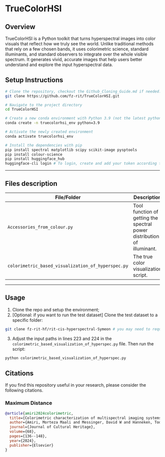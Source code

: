 # TrueColorHSI
## Overview
TrueColorHSI is a Python toolkit that turns hyperspectral images into color visuals that reflect how we truly see the world. Unlike traditional methods that rely on a few chosen bands, it uses colorimetric science, standard illuminants, and standard observers to integrate over the whole visible spectrum. It generates vivid, accurate images that help users better understand and explore the input hyperspectral data.


## Setup Instructions

```bash
# Clone the repository, checkout the Github_Cloning_Guide.md if needed.
git clone https://github.com/fz-rit/TrueColorHSI.git

# Navigate to the project directory
cd TrueColorHSI

# Create a new conda environment with Python 3.9 (not the latest python), since it's relatively more compatible to different packages as of 11/14/2024.
conda create -n truecolorhsi_env python=3.9

# Activate the newly created environment
conda activate truecolorhsi_env

# Install the dependencies with pip
pip install spectral matplotlib scipy scikit-image pysptools
pip install colour-science
pip install huggingface_hub
huggingface-cli login # To login, create and add your token according to the guide
```

---
## Files description
| File/Folder                         | Description |
|-------------------------------------|-------------|
| `Accessories_from_colour.py`        | Tool function of getting the spectral power distribution of illuminant. |
| `colorimetric_based_visualization_of_hyperspec.py`           | The true color visualization script. |

---

## Usage
1) Clone the repo and setup the environment;
2) [Optional: if you want to run the test dataset] Clone the test dataset to a specific folder:
```bash
git clone fz-rit-hf/rit-cis-hyperspectral-Symeon # you may need to request for access. 
```
3) Adjust the input paths in lines 223 and 224 in the `colorimetric_based_visualization_of_hyperspec.py` file. Then run the script: 
```bash 
python colorimetric_based_visualization_of_hyperspec.py
```


## Citations
If you find this repository useful in your research, please consider the following citations.
### Maximum Distance
```bib
@article{amiri2024colorimetric,
  title={Colorimetric characterization of multispectral imaging systems for visualization of historical artifacts},
  author={Amiri, Morteza Maali and Messinger, David W and Hanneken, Todd R},
  journal={Journal of Cultural Heritage},
  volume={68},
  pages={136--148},
  year={2024},
  publisher={Elsevier}
}
```
